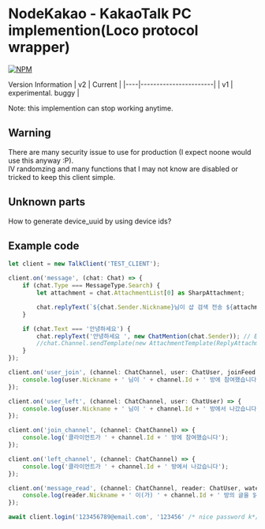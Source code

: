 # NodeKakao - KakaoTalk PC implemention(Loco protocol wrapper)
[![NPM](https://nodei.co/npm/node-kakao.png)](https://nodei.co/npm/node-kakao/)

Version Information
| v2 | Current               |
|----|-----------------------|
| v1 | experimental. buggy   |

Note: this implemention can stop working anytime.

## Warning

There are many security issue to use for production (I expect noone would use this anyway :P).  
IV randomzing and many functions that I may not know are disabled or tricked to keep this client simple.

## Unknown parts

How to generate device_uuid by using device ids?

## Example code

```javascript
let client = new TalkClient('TEST_CLIENT');

client.on('message', (chat: Chat) => {
    if (chat.Type === MessageType.Search) {
        let attachment = chat.AttachmentList[0] as SharpAttachment;

        chat.replyText(`${chat.Sender.Nickname}님이 샵 검색 전송 ${attachment.Question}. 리다이렉트 경로: ${attachment.RedirectURL}`);
    }

    if (chat.Text === '안녕하세요') {
        chat.replyText('안녕하세요 ', new ChatMention(chat.Sender)); // Ex) 안녕하세요 @storycraft
        //chat.Channel.sendTemplate(new AttachmentTemplate(ReplyAttachment.fromChat(chat), '안녕하세요')); // 답장형식
    }
});

client.on('user_join', (channel: ChatChannel, user: ChatUser, joinFeed: ChatFeed) => {
    console.log(user.Nickname + ' 님이 ' + channel.Id + ' 방에 참여했습니다.');
});

client.on('user_left', (channel: ChatChannel, user: ChatUser) => {
    console.log(user.Nickname + ' 님이 ' + channel.Id + ' 방에서 나갔습니다.');
});

client.on('join_channel', (channel: ChatChannel) => {
    console.log('클라이언트가 ' + channel.Id + ' 방에 참여했습니다');
});

client.on('left_channel', (channel: ChatChannel) => {
    console.log('클라이언트가 ' + channel.Id + ' 방에서 나갔습니다');
});

client.on('message_read', (channel: ChatChannel, reader: ChatUser, watermark: Long) => {
    console.log(reader.Nickname + ' 이(가) ' + channel.Id + ' 방의 글을 읽었습니다. 워터마크: ' + watermark);
});

await client.login('123456789@email.com', '123456' /* nice password k*/, 'random base64 device id');
```
